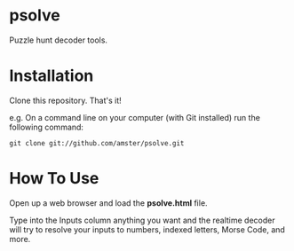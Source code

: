 psolve
======

Puzzle hunt decoder tools.

Installation
============
Clone this repository. That's it!

e.g. On a command line on your computer (with Git installed) run the following command:

    git clone git://github.com/amster/psolve.git

How To Use
==========
Open up a web browser and load the **psolve.html** file.

Type into the Inputs column anything you want and the realtime
decoder will try to resolve your inputs to numbers, indexed
letters, Morse Code, and more.